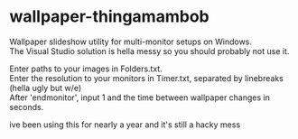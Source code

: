 wallpaper-thingamambob
======================

Wallpaper slideshow utility for multi-monitor setups on Windows.  
The Visual Studio solution is hella messy so you should probably not use it.  

Enter paths to your images in Folders.txt.  
Enter the resolution to your monitors in Timer.txt, separated by linebreaks (hella ugly but w/e)  
After 'endmonitor', input 1 and the time between wallpaper changes in seconds.  

ive been using this for nearly a year and it's still a hacky mess
